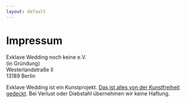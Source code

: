 ```yaml
---
layout: default
---
```


# Impressum

Exklave Wedding noch keine e.V. <br>
(in Gründung) <br>
Westerlandstraße II<br>
13189 Berlin

Exklave Wedding ist ein Kunstprojekt.
[Das ist alles von der Kunstfreiheit gedeckt](https://www.youtube.com/watch?v=Y-B0lXnierw).
Bei Verlust oder Diebstahl übernehmen wir keine Haftung.
